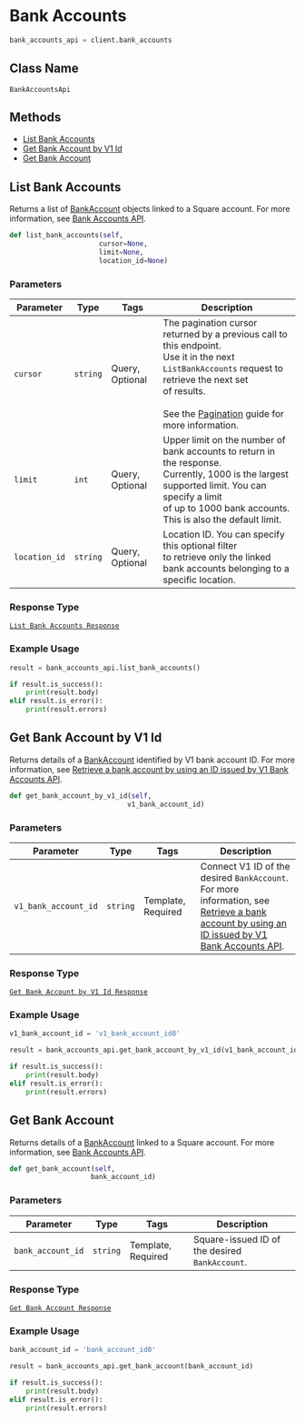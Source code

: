 # Bank Accounts

```python
bank_accounts_api = client.bank_accounts
```

## Class Name

`BankAccountsApi`

## Methods

* [List Bank Accounts](/doc/bank-accounts.md#list-bank-accounts)
* [Get Bank Account by V1 Id](/doc/bank-accounts.md#get-bank-account-by-v1-id)
* [Get Bank Account](/doc/bank-accounts.md#get-bank-account)

## List Bank Accounts

Returns a list of [BankAccount](#type-bankaccount) objects linked to a Square account. 
For more information, see 
[Bank Accounts API](https://developer.squareup.com/docs/docs/bank-accounts-api).

```python
def list_bank_accounts(self,
                      cursor=None,
                      limit=None,
                      location_id=None)
```

### Parameters

| Parameter | Type | Tags | Description |
|  --- | --- | --- | --- |
| `cursor` | `string` | Query, Optional | The pagination cursor returned by a previous call to this endpoint.<br>Use it in the next `ListBankAccounts` request to retrieve the next set <br>of results.<br><br>See the [Pagination](https://developer.squareup.com/docs/docs/working-with-apis/pagination) guide for more information. |
| `limit` | `int` | Query, Optional | Upper limit on the number of bank accounts to return in the response. <br>Currently, 1000 is the largest supported limit. You can specify a limit <br>of up to 1000 bank accounts. This is also the default limit. |
| `location_id` | `string` | Query, Optional | Location ID. You can specify this optional filter <br>to retrieve only the linked bank accounts belonging to a specific location. |

### Response Type

[`List Bank Accounts Response`](/doc/models/list-bank-accounts-response.md)

### Example Usage

```python
result = bank_accounts_api.list_bank_accounts()

if result.is_success():
    print(result.body)
elif result.is_error():
    print(result.errors)
```

## Get Bank Account by V1 Id

Returns details of a [BankAccount](#type-bankaccount) identified by V1 bank account ID. 
For more information, see 
[Retrieve a bank account by using an ID issued by V1 Bank Accounts API](https://developer.squareup.com/docs/docs/bank-accounts-api#retrieve-a-bank-account-by-using-an-id-issued-by-the-v1-bank-accounts-api).

```python
def get_bank_account_by_v1_id(self,
                             v1_bank_account_id)
```

### Parameters

| Parameter | Type | Tags | Description |
|  --- | --- | --- | --- |
| `v1_bank_account_id` | `string` | Template, Required | Connect V1 ID of the desired `BankAccount`. For more information, see <br>[Retrieve a bank account by using an ID issued by V1 Bank Accounts API](https://developer.squareup.com/docs/docs/bank-accounts-api#retrieve-a-bank-account-by-using-an-id-issued-by-v1-bank-accounts-api). |

### Response Type

[`Get Bank Account by V1 Id Response`](/doc/models/get-bank-account-by-v1-id-response.md)

### Example Usage

```python
v1_bank_account_id = 'v1_bank_account_id8'

result = bank_accounts_api.get_bank_account_by_v1_id(v1_bank_account_id)

if result.is_success():
    print(result.body)
elif result.is_error():
    print(result.errors)
```

## Get Bank Account

Returns details of a [BankAccount](#type-bankaccount) 
linked to a Square account. For more information, see 
[Bank Accounts API](https://developer.squareup.com/docs/docs/bank-accounts-api).

```python
def get_bank_account(self,
                    bank_account_id)
```

### Parameters

| Parameter | Type | Tags | Description |
|  --- | --- | --- | --- |
| `bank_account_id` | `string` | Template, Required | Square-issued ID of the desired `BankAccount`. |

### Response Type

[`Get Bank Account Response`](/doc/models/get-bank-account-response.md)

### Example Usage

```python
bank_account_id = 'bank_account_id0'

result = bank_accounts_api.get_bank_account(bank_account_id)

if result.is_success():
    print(result.body)
elif result.is_error():
    print(result.errors)
```

